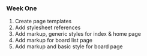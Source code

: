 ### Week One

1. Create page templates
2. Add stylesheet references
3. Add markup, generic styles for index & home page
4. Add markup for board list page
5. Add markup and basic style for board page
